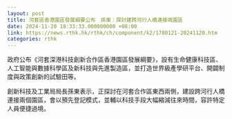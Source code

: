 ```yaml
---
layout: post
title: 河套區香港園區發展綱要公布　孫東：探討建跨河行人橋連接兩園區
date: 2024-11-20 18:33:33.000000000 +08:00
link: https://news.rthk.hk/rthk/ch/component/k2/1780121-20241120.htm
categories: rthk
---
```


政府公布《河套深港科技創新合作區香港園區發展綱要》，設有生命健康科技區、人工智能與數據科學區及新科技與先進製造區，並打造世界級產學研平台、開闢制度與政策創新的試驗田等。

創新科技及工業局局長孫東表示，正探討在河套合作區東西兩側，建設跨河行人橋連接兩個園區，會以預先登記模式，並輔以科技手段大幅縮減往來時間，容許特定人員便捷過境。

